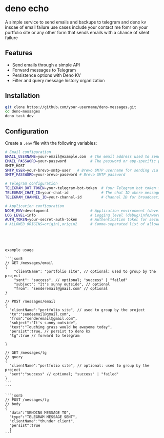 # deno echo

A simple service to send emails and backups to telegram and deno kv inscae of email failure 
use cases include your contact me fomr on your portfolio site or any other form that sends emails with a chance of silent failure

## Features

- Send emails through a simple API
- Forward messages to Telegram
- Persistence options with Deno KV
- Filter and query message history
organization

## Installation

```bash
git clone https://github.com/your-username/deno-messages.git
cd deno-messages
deno task dev
```

## Configuration

Create a `.env` file with the following variables:

```sh
# Email configuration
EMAIL_USERNAME=your-email@example.com  # The email address used to send emails
EMAIL_PASSWORD=your-password           # The password or app-specific password for the email account
SMTP_HOST
SMTP_USER=your-brevo-smtp-user   # Brevo SMTP username for sending via Brevo service
SMTP_PASSWORD=your-brevo-password # Brevo SMTP password

# Telegram configuration
TELEGRAM_BOT_TOKEN=your-telegram-bot-token  # Your Telegram bot token from BotFather
TELEGRAM_CHAT_ID=your-chat-id               # The chat ID where messages will be sent
TELEGRAM_CHANNEL_ID=your-channel-id         # Channel ID for broadcasting messages

# Application configuration
NODE_ENV=development                   # Application environment (development/production)
LOG_LEVEL=info                         # Logging level (debug/info/warn/error)
AUTH_TOKEN=your-secret-auth-token      # Authentication token for securing API endpoints
# ALLOWED_ORIGINS=origin1,origin2      # Comma-separated list of allowed CORS origins
```
```




example usage

```json5
// GET /messages/email
{
    "clientName": "portfolio site", // optional: used to group by the project
    "sent": "success", // optional; "success" | "failed"
    "subject": "It's sunny outside", // optional
    "from": "senderemail@gmail.com" // optional
}

```
```json5
// POST /messages/email
{
  "clientName":"portfolio site", // used to group by the project
  "to":"sendeemail@gmail.com",
  "from":"senderemail@gmail.com",
  "subject":"It's sunny outside",
  "text":"Touching grass would be awesome today",
  "persist":true, // persist to deno kx
  "tg":true // forward to telegram
  
}
```



````json5
// GET /messages/tg
// query
{
  "clientName":"portfolio site", // optional: used to group by the project
  "sent":"success" // optional; "success" | "failed"
}
```
```

```json5
// POST /messages/tg
// body
{
  "data":"SENDING MESSAGE TO",
  "type":"TELEGRAM MESSAGE SENT",
  "clientName":"thunder client",
  "persist":true
  }
```
